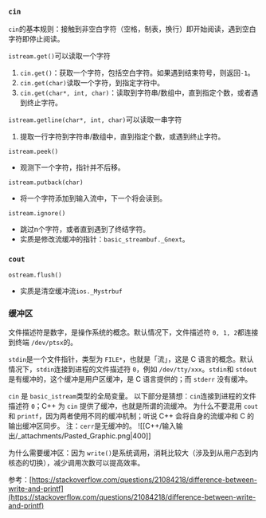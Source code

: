 ### `cin`
`cin`的基本规则：接触到非空白字符（空格，制表，换行）即开始阅读，遇到空白字符即停止阅读。

`istream.get()`可以读取一个字符

1. `cin.get()`：获取一个字符，包括空白字符。如果遇到结束符号，则返回`-1`。
2. `cin.get(char)`读取一个字符，到指定字符中。
3. `cin.get(char*, int, char)`：读取到字符串/数组中，直到指定个数，或者遇到终止字符。

`istream.getline(char*, int, char)`可以读取一串字符

1. 提取一行字符到字符串/数组中，直到指定个数，或遇到终止字符。

`istream.peek()`

- 观测下一个字符，指针并不后移。

`istream.putback(char)`

- 将一个字符添加到输入流中，下一个将会读到。

`istream.ignore()`

- 跳过n个字符，或者直到遇到了终结字符。
- 实质是修改流缓冲的指针：`basic_streambuf._Gnext`。

### `cout`
`ostream.flush()`

- 实质是清空缓冲流`ios._Mystrbuf`

### 缓冲区
文件描述符是数字，是操作系统的概念。默认情况下，文件描述符 `0, 1, 2`都连接到终端 `/dev/ptsx`的。

`stdin`是一个文件指针，类型为 `FILE*`，也就是「流」，这是 C 语言的概念。默认情况下，`stdin`连接到进程的文件描述符 `0`，例如 `/dev/tty/xxx`。`stdin`和 `stdout`是有缓冲的，这个缓冲是用户区缓冲，是 C 语言提供的；而 `stderr` 没有缓冲。

`cin` 是 `basic_istream`类型的全局变量。
以下部分是猜想：`cin`连接到进程的文件描述符 `0`；C++ 为 `cin` 提供了缓冲，也就是所谓的流缓冲。
为什么不要混用 `cout` 和 `printf`，因为两者使用不同的缓冲机制；听说 C++ 会将自身的流缓冲和 C 的输出缓冲区同步。
注：`cerr`是无缓冲的。
![[C++/输入输出/_attachments/Pasted_Graphic.png|400]]

为什么需要缓冲区：因为 `write()`是系统调用，消耗比较大（涉及到从用户态到内核态的切换），减少调用次数可以提高效率。

参考：[https://stackoverflow.com/questions/21084218/difference-between-write-and-printf](https://stackoverflow.com/questions/21084218/difference-between-write-and-printf)


